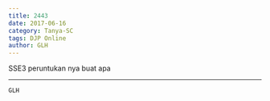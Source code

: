```yaml
---
title: 2443
date: 2017-06-16
category: Tanya-SC
tags: DJP Online
author: GLH
---
```


SSE3 peruntukan nya buat apa

---



`GLH`
